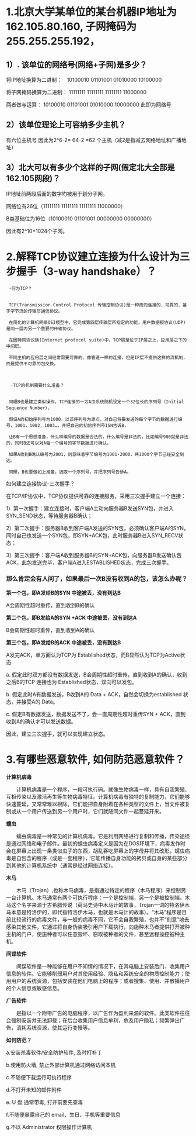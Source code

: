 
 # 1.北京大学某单位的某台机器IP地址为162.105.80.160, 子网掩码为255.255.255.192，
 
 ## 1）. 该单位的网络号(网络+子网)是多少？
 
 将IP地址换算为二进制：　10100010 01101001 01010000 10100000
 
 将子网掩码换算为二进制： 11111111 11111111 11111111 11000000
 
 两者做与运算：         10100010 01101001 01010000 10000000   此即为网络号
 
 ## 2）该单位理论上可容纳多少主机？
 
 有六位主机号 因此为2^6-2= 64-2 =62 个主机（减2是指减去网络地址和广播地址）
 
 ## 3）北大可以有多少个这样的子网(假定北大全部是162.105网段)？
 
 IP地址前两段后面的数字均被用于划分子网。
 
 网络位有26位（11111111 11111111 11111111 11000000）
 
 B类基础位为16位（10100010 01101001 00000000 00000000）
 
 因此有2^10=1024个子网。
 
 # 2.解释TCP协议建立连接为什么设计为三步握手（3-way handshake）？
 
     ·何为TCP？
     
     
     TCP(Transmission Control Protocol 传输控制协议)是一种面向连接的、可靠的、基于字节流的传输层通信协议。
     
     在简化的计算机网络OSI模型中，它完成第四层传输层所指定的功能，用户数据报协议(UDP)是同一层内另一个重要的传输协议。
     
     在因特网协议族(Internet protocol suite)中，TCP层是位于IP层之上，应用层之下的中间层。
     
     不同主机的应用层之间经常需要可靠的、像管道一样的连接，但是IP层不提供这样的流机制，而是提供不可靠的包交换。
     
    
    
    　·TCP的机制需要什么准备？
     
    
     同理B也是建立类似操作，TCP连接的一方A由系统随机设定一个32位长的序列号（Initial Sequence Number），
     
     假设A的初始序列号为1000，以该序列号为原点，对自己将要发送的每个字节的数据进行编号，1001，1002，1003…，并把自己的初始序列号ISN告诉B，
     
     让B有一个思想准备，什么样编号的数据是合法的，什么编号是非法的，比如编号900就是非法的，同时B还可以对A每一个编号的字节数据进行确认。
     
     如果A收到B确认编号为2001，则意味着字节编号为1001-2000，共1000个字节已经安全到达。
     
     同理，B也要做如上准备，选取一个序列号，并把序列号告诉A。
     
如何建立连接协议-三次握手？

在TCP/IP协议中，TCP协议提供可靠的连接服务，采用三次握手建立一个连接：

1）第一次握手：建立连接时，客户端A主动向服务器B发送SYN包，并进入SYN_SEND状态，等待服务器B确认；

2）第二次握手：服务器B收到客户端A发送的SYN包，必须确认客户端A的SYN，同时自己也发送一个SYN包，即SYN+ACK包，此时服务器B进入SYN_RECV状态；

3）第三次握手：客户端A收到服务器B的SYN+ACK包，向服务器B发送确认包ACK，此包发送完毕，客户端A进入ESTABLISHED状态，完成三次握手。

### 那么肯定会有人问了，如果最后一次B没有收到A的包，该怎么办呢？

**第一个包，即A发给B的SYN 中途被丢，没有到达B**

A会周期性超时重传，直到收到B的确认

**第二个包，即B发给A的SYN +ACK 中途被丢，没有到达A**

B会周期性超时重传，直到收到A的确认

**第三个包，即A发给B的ACK 中途被丢，没有到达B**

A发完ACK，单方面认为TCP为 Established状态，而B显然认为TCP为Active状态

a. 假定此时双方都没有数据发送，B会周期性超时重传，直到收到A的确认，收到之后B的TCP 连接也为 Established状态，双向可以发包。

b. 假定此时A有数据发送，B收到A的 Data + ACK，自然会切换为established 状态，并接受A的 Data。

c. 假定B有数据发送，数据发送不了，会一直周期性超时重传SYN + ACK，直到收到A的确认才可以发送数据。

因此，建立三次握手，就可以实现建立状态。

# 3.有哪些恶意软件, 如何防范恶意软件？

**计算机病毒**

　　计算机病毒是一个程序，一段可执行码。就像生物病毒一样，具有自我繁殖、互相传染以及激活再生等生物病毒特征。计算机病毒有独特的复制能力，它们能够快速蔓延，又常常难以根除。它们能把自身附着在各种类型的文件上，当文件被复制或从一个用户传送到另一个用户时，它们就随同文件一起蔓延开来。


**蠕虫**

　　蠕虫病毒是一种常见的计算机病毒。它是利用网络进行复制和传播，传染途径是通过网络和电子邮件。最初的蠕虫病毒定义是因为在DOS环境下，病毒发作时会在屏幕上出现一条类似虫子的东西，胡乱吞吃屏幕上的字母并将其改形。蠕虫病毒是自包含的程序（或是一套程序），它能传播自身功能的拷贝或自身的某些部分到其他的计算机系统中（通常是经过网络连接）。


**木马**

　　木马（Trojan）,也称木马病毒，是指通过特定的程序（木马程序）来控制另一台计算机。木马通常有两个可执行程序：一个是控制端，另一个是被控制端。木马这个名字来源于古希腊传说（荷马史诗中木马计的故事，Trojan一词的特洛伊木马本意是特洛伊的，即代指特洛伊木马，也就是木马计的故事）。“木马”程序是目前比较流行的病毒文件，与一般的病毒不同，它不会自我繁殖，也并不“刻意”地去感染其他文件，它通过将自身伪装吸引用户下载执行，向施种木马者提供打开被种主机的门户，使施种者可以任意毁坏、窃取被种者的文件，甚至远程操控被种主机。

**间谍软件**

　　间谍软件是一种能够在用户不知情的情况下，在其电脑上安装后门、收集用户信息的软件。它能够削弱用户对其使用经验、隐私和系统安全的物质控制能力；使用用户的系统资源，包括安装在他们电脑上的程序；或者搜集、使用、并散播用户的个人信息或敏感信息。


**广告软件**

　　是指以一个附带广告的电脑程序，以广告作为盈利来源的软件。此类软件往往会强制安装并无法卸载；在后台收集用户信息牟利，危及用户隐私；频繁弹出广告，消耗系统资源，使其运行变慢等。


**如何防范？**

a.安装杀毒软件/安全防护软件, 及时打补丁

b.使用防火墙, 禁止外部计算机通过网络访问本机

c.不随便下载运行可执行程序

d.不打开未知的邮件附件

e. U 盘 通常带毒, 打开前要先查毒

f.不随便暴露自己的 email、生日、手机等重要信息

g.不以 Administrator 权限操作计算机















